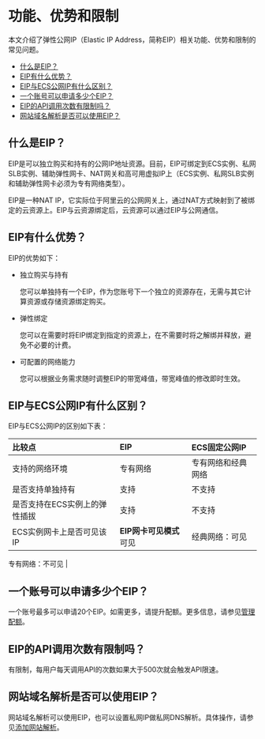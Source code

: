 # 功能、优势和限制

本文介绍了弹性公网IP（Elastic IP Address，简称EIP）相关功能、优势和限制的常见问题。

-   [什么是EIP？](#section_ml9_wcl_5n2)
-   [EIP有什么优势？](#section_0n3_4vh_26p)
-   [EIP与ECS公网IP有什么区别？](#section_r2s_8pz_7kw)
-   [一个账号可以申请多少个EIP？](#section_nco_5ln_zv6)
-   [EIP的API调用次数有限制吗？](#section_182_8za_tum)
-   [网站域名解析是否可以使用EIP？](#section_7un_t6d_cht)

## 什么是EIP？

EIP是可以独立购买和持有的公网IP地址资源。目前，EIP可绑定到ECS实例、私网SLB实例、辅助弹性网卡、NAT网关和高可用虚拟IP上（ECS实例、私网SLB实例和辅助弹性网卡必须为专有网络类型）。

EIP是一种NAT IP，它实际位于阿里云的公网网关上，通过NAT方式映射到了被绑定的云资源上。EIP与云资源绑定后，云资源可以通过EIP与公网通信。

## EIP有什么优势？

EIP的优势如下：

-   独立购买与持有

    您可以单独持有一个EIP，作为您账号下一个独立的资源存在，无需与其它计算资源或存储资源绑定购买。

-   弹性绑定

    您可以在需要时将EIP绑定到指定的资源上，在不需要时将之解绑并释放，避免不必要的计费。

-   可配置的网络能力

    您可以根据业务需求随时调整EIP的带宽峰值，带宽峰值的修改即时生效。


## EIP与ECS公网IP有什么区别？

EIP与ECS公网IP的区别如下表：

|比较点|EIP|ECS固定公网IP|
|:--|:--|:--------|
|支持的网络环境|专有网络|专有网络和经典网络|
|是否支持单独持有|支持|不支持|
|是否支持在ECS实例上的弹性插拔|支持|不支持|
|ECS实例网卡上是否可见该IP|**EIP网卡可见模式**可见|经典网络：可见

专有网络：不可见 |

## 一个账号可以申请多少个EIP？

一个账号最多可以申请20个EIP。如需更多，请提升配额。更多信息，请参见[管理配额](/intl.zh-CN/用户指南/管理配额.md)。

## EIP的API调用次数有限制吗？

有限制，每用户每天调用API的次数如果大于500次就会触发API限速。

## 网站域名解析是否可以使用EIP？

网站域名解析可以使用EIP，也可以设置私网IP做私网DNS解析。具体操作，请参见[添加网站解析](https://www.alibabacloud.com/help/zh/doc-detail/106535.htm)。

